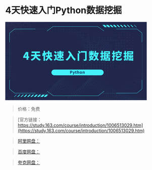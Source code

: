 # 4天快速入门Python数据挖掘

![img](../../../assets/study163/free/6873c19a76cb4d0bab0839f963eeac41.jpg)

> 价格：免费

> [官方链接：https://study.163.com/course/introduction/1006513029.htm](https://study.163.com/course/introduction/1006513029.htm)

> [阿里网盘：]()

> [百度网盘：]()

> [夸克网盘：]()
